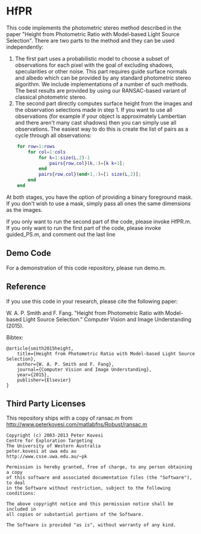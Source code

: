 # HfPR

This code implements the photometric stereo method described in the paper "Height from Photometric Ratio with Model-based Light Source Selection". There are two parts to the method and they can be used independently:

1. The first part uses a probabilistic model to choose a subset of observations for each pixel with the goal of excluding shadows, specularities or other noise. This part requires guide surface normals and albedo which can be provided by any standard photometric stereo algorithm. We include implementations of a number of such methods. The best results are provided by using our RANSAC-based variant of classical photometric stereo.
2. The second part directly computes surface height from the images and the observation selections made in step 1. If you want to use all observations (for example if your object is approximately Lambertian and there aren't many cast shadows) then you can simply use all observations. The easiest way to do this is create the list of pairs as a cycle through all observations:
```matlab
    for row=1:rows
        for col=1:cols
            for k=1:size(L,2)-1
                pairs{row,col}(k,:)=[k k+1];
            end
            pairs{row,col}(end+1,:)=[1 size(L,2)];
        end
    end
```

At both stages, you have the option of providing a binary foreground mask. If you don't wish to use a mask, simply pass all ones the same dimensions as the images.

If you only want to run the second part of the code, please invoke HfPR.m. If you only want to run the first part of the code, please invoke guided_PS.m, and comment out the last line

Demo Code
---------
For a demonstration of this code repository, please run demo.m. 

Reference
---------

If you use this code in your research, please cite the following paper:

W. A. P. Smith and F. Fang. "Height from Photometric Ratio with Model-based Light Source Selection." Computer Vision and Image Understanding (2015).

Bibtex:

    @article{smith2015height,
        title={Height from Photometric Ratio with Model-based Light Source Selection},
        author={W. A. P. Smith and F. Fang},
        journal={Computer Vision and Image Understanding},
        year={2015},
        publisher={Elsevier}
    }


Third Party Licenses
--------------------
This repository ships with a copy of ransac.m from http://www.peterkovesi.com/matlabfns/Robust/ransac.m

    Copyright (c) 2003-2013 Peter Kovesi
    Centre for Exploration Targeting
    The University of Western Australia
    peter.kovesi at uwa edu au
    http://www.csse.uwa.edu.au/~pk

    Permission is hereby granted, free of charge, to any person obtaining a copy
    of this software and associated documentation files (the "Software"), to deal
    in the Software without restriction, subject to the following conditions:

    The above copyright notice and this permission notice shall be included in
    all copies or substantial portions of the Software.

    The Software is provided "as is", without warranty of any kind.
